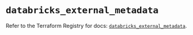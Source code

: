 # `databricks_external_metadata`

Refer to the Terraform Registry for docs: [`databricks_external_metadata`](https://registry.terraform.io/providers/databricks/databricks/1.91.0/docs/resources/external_metadata).
